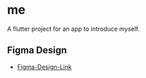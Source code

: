 # me

A flutter project for an app to introduce myself.

## Figma Design

- [Figma-Design-Link](https://www.figma.com/file/FYfiIai0NVOy9oDQdenEPq/Untitled?type=design&node-id=0-1&mode=design&t=wmirBSs9EA1rX5Cr-0)


